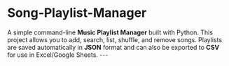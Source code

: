 # Song-Playlist-Manager
A simple command-line **Music Playlist Manager** built with Python. This project allows you to add, search, list, shuffle, and remove songs. Playlists are saved automatically in **JSON** format and can also be exported to **CSV** for use in Excel/Google Sheets.   ---
